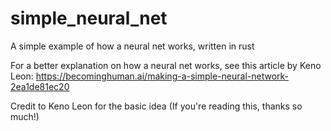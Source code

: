 # simple_neural_net
A simple example of how a neural net works, written in rust

For a better explanation on how a neural net works, see this article by Keno Leon:
https://becominghuman.ai/making-a-simple-neural-network-2ea1de81ec20

Credit to Keno Leon for the basic idea (If you're reading this, thanks so much!)

